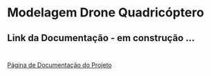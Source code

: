 # Modelagem Drone Quadricóptero

<h2> Link da Documentação - em construção ...<br><br>
</h2>

<a href="https://oseiasdfarias.github.io/Modelagem-Drone-Quadricoptero/" target="_blank">
Página de Documentação do Projeto</a>

